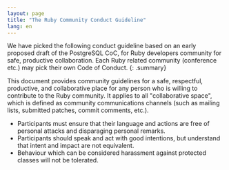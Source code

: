 ```yaml
---
layout: page
title: "The Ruby Community Conduct Guideline"
lang: en
---
```


We have picked the following conduct guideline based on an early proposed draft
of the PostgreSQL CoC, for Ruby developers community for safe, productive
collaboration.
Each Ruby related community (conference etc.) may pick their own Code of Conduct.
{: .summary}

This document provides community guidelines for a safe, respectful, productive,
and collaborative place for any person who is willing to contribute to the Ruby
community. It applies to all "collaborative space", which is defined as
community communications channels (such as mailing lists, submitted patches,
commit comments, etc.).

 * Participants must ensure that their language and actions are free of personal attacks and disparaging personal remarks.
 * Participants should speak and act with good intentions, but understand that intent and impact are not equivalent.
 * Behaviour which can be considered harassment against protected classes will not be tolerated.
